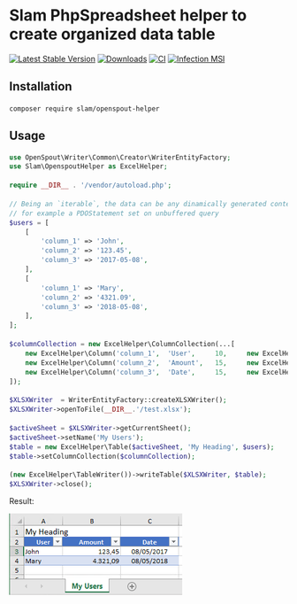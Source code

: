 # Slam PhpSpreadsheet helper to create organized data table

[![Latest Stable Version](https://img.shields.io/packagist/v/slam/openspout-helper.svg)](https://packagist.org/packages/slam/openspout-helper)
[![Downloads](https://img.shields.io/packagist/dt/slam/openspout-helper.svg)](https://packagist.org/packages/slam/openspout-helper)
[![CI](https://github.com/Slamdunk/openspout-helper/actions/workflows/ci.yaml/badge.svg)](https://github.com/Slamdunk/openspout-helper/actions/workflows/ci.yaml)
[![Infection MSI](https://img.shields.io/endpoint?style=flat&url=https%3A%2F%2Fbadge-api.stryker-mutator.io%2Fgithub.com%2FSlamdunk%2Fopenspout-helper%2Fmain)](https://dashboard.stryker-mutator.io/reports/github.com/Slamdunk/openspout-helper/main)


## Installation

`composer require slam/openspout-helper`

## Usage

```php
use OpenSpout\Writer\Common\Creator\WriterEntityFactory;
use Slam\OpenspoutHelper as ExcelHelper;

require __DIR__ . '/vendor/autoload.php';

// Being an `iterable`, the data can be any dinamically generated content
// for example a PDOStatement set on unbuffered query
$users = [
    [
        'column_1' => 'John',
        'column_2' => '123.45',
        'column_3' => '2017-05-08',
    ],
    [
        'column_1' => 'Mary',
        'column_2' => '4321.09',
        'column_3' => '2018-05-08',
    ],
];

$columnCollection = new ExcelHelper\ColumnCollection(...[
    new ExcelHelper\Column('column_1',  'User',     10,     new ExcelHelper\CellStyle\Text()),
    new ExcelHelper\Column('column_2',  'Amount',   15,     new ExcelHelper\CellStyle\Amount()),
    new ExcelHelper\Column('column_3',  'Date',     15,     new ExcelHelper\CellStyle\Date()),
]);

$XLSXWriter  = WriterEntityFactory::createXLSXWriter();
$XLSXWriter->openToFile(__DIR__.'/test.xlsx');

$activeSheet = $XLSXWriter->getCurrentSheet();
$activeSheet->setName('My Users');
$table = new ExcelHelper\Table($activeSheet, 'My Heading', $users);
$table->setColumnCollection($columnCollection);

(new ExcelHelper\TableWriter())->writeTable($XLSXWriter, $table);
$XLSXWriter->close();
```

Result:

![Example](https://raw.githubusercontent.com/Slamdunk/openspout-helper/master/example.png)
